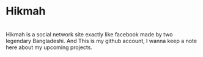 # Hikmah
<br>
Hikmah is a social network site exactly like facebook made by two legendary Bangladeshi.
And This is my github account, I wanna keep a note here about my upcoming projects. 
